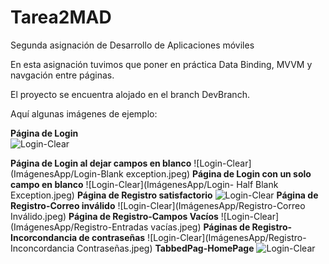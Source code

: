 # Tarea2MAD
Segunda asignación de Desarrollo de Aplicaciones móviles

En esta asignación tuvimos que poner en práctica Data Binding, MVVM y navgación entre páginas.

El proyecto se encuentra alojado en el branch DevBranch.

Aquí algunas imágenes de ejemplo:

**Página de Login**\
![Login-Clear](ImágenesApp/Login-Clear.jpeg)

**Página de Login al dejar campos en blanco**
![Login-Clear](ImágenesApp/Login-Blank exception.jpeg)
**Página de Login con un solo campo en blanco**
![Login-Clear](ImágenesApp/Login- Half Blank Exception.jpeg)
**Página de Registro satisfactorio**
![Login-Clear](ImágenesApp/Registro-Satisfactorio.jpeg)
**Página de Registro-Correo inválido**
![Login-Clear](ImágenesApp/Registro-Correo Inválido.jpeg)
**Página de Registro-Campos Vacíos**
![Login-Clear](ImágenesApp/Registro-Entradas vacías.jpeg)
**Páginas de Registro-Incorcondancia de contraseñas**
![Login-Clear](ImágenesApp/Registro-Inconcordancia Contraseñas.jpeg)
**TabbedPag-HomePage**
![Login-Clear](ImágenesApp/TabbedPage-Home.jpeg)
